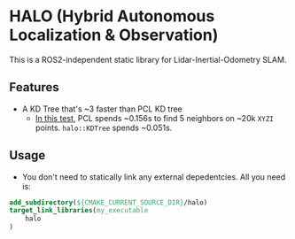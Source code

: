 # HALO (Hybrid Autonomous Localization & Observation)

This is a ROS2-independent static library for Lidar-Inertial-Odometry SLAM.

## Features

- A KD Tree that's ~3 faster than PCL KD tree 
    - [In this test](./tests/test_knn.cpp), PCL spends ~0.156s to find 5 neighbors on ~20k `XYZI` points. `halo::KDTree` spends ~0.051s.

## Usage

- You don't need to statically link any external depedentcies. All you need is: 

```cmake
add_subdirectory(${CMAKE_CURRENT_SOURCE_DIR}/halo)
target_link_libraries(my_executable
    halo 
)
```